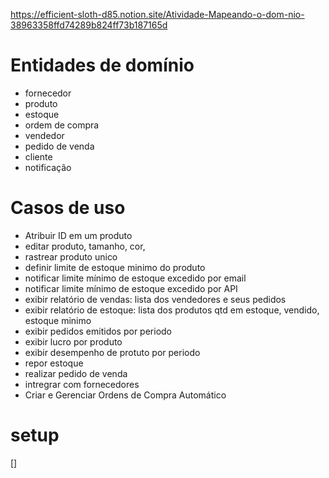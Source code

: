 https://efficient-sloth-d85.notion.site/Atividade-Mapeando-o-dom-nio-38963358ffd74289b824ff73b187165d

# Entidades de domínio
  - fornecedor
  - produto
  - estoque
  - ordem de compra
  - vendedor
  - pedido de venda
  - cliente
  - notificação

# Casos de uso
  - Atribuir ID em um produto
  - editar produto, tamanho, cor,
  - rastrear produto unico
  - definir limite de estoque minimo do produto
  - notificar limite mínimo de estoque excedido por email
  - notificar limite mínimo de estoque excedido por API
  - exibir relatório de vendas: lista dos vendedores e seus pedidos 
  - exibir relatório de estoque: lista dos produtos qtd em estoque, vendido, estoque minimo
  - exibir pedidos emitidos por periodo
  - exibir lucro por produto
  - exibir desempenho de protuto por periodo
  - repor estoque
  - realizar pedido de venda
  - intregrar com fornecedores
  - Criar e Gerenciar Ordens de Compra Automático

  # setup

  [] 